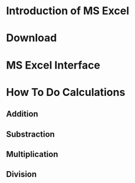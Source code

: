 # Introduction of MS Excel 
# Download 
# MS Excel Interface
# How To Do Calculations
## Addition
## Substraction
## Multiplication
## Division


